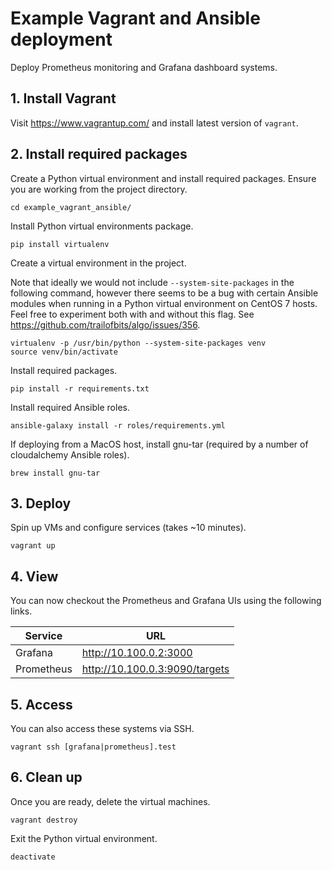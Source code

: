 # Example Vagrant and Ansible deployment

Deploy Prometheus monitoring and Grafana dashboard systems.

## 1. Install Vagrant

Visit https://www.vagrantup.com/ and install latest version of `vagrant`.

## 2. Install required packages

Create a Python virtual environment and install required packages.
Ensure you are working from the project directory.

```
cd example_vagrant_ansible/
```

Install Python virtual environments package.

```
pip install virtualenv
```

Create a virtual environment in the project.

Note that ideally we would not include `--system-site-packages` in the following command, however there seems to be a bug with certain Ansible modules when running in a Python virtual environment on CentOS 7 hosts. Feel free to experiment both with and without this flag. See https://github.com/trailofbits/algo/issues/356.

```
virtualenv -p /usr/bin/python --system-site-packages venv
source venv/bin/activate
```

Install required packages.

```
pip install -r requirements.txt
```

Install required Ansible roles.

```
ansible-galaxy install -r roles/requirements.yml
```

If deploying from a MacOS host, install gnu-tar (required by a number of cloudalchemy Ansible roles).

```
brew install gnu-tar
```

## 3. Deploy

Spin up VMs and configure services (takes ~10 minutes).

```
vagrant up
```

## 4. View

You can now checkout the Prometheus and Grafana UIs using the following links.

| Service | URL
| --- | ---
| Grafana | http://10.100.0.2:3000
| Prometheus | http://10.100.0.3:9090/targets

## 5. Access

You can also access these systems via SSH.

```
vagrant ssh [grafana|prometheus].test
```

## 6. Clean up

Once you are ready, delete the virtual machines.

```
vagrant destroy
```

Exit the Python virtual environment.

```
deactivate
```
